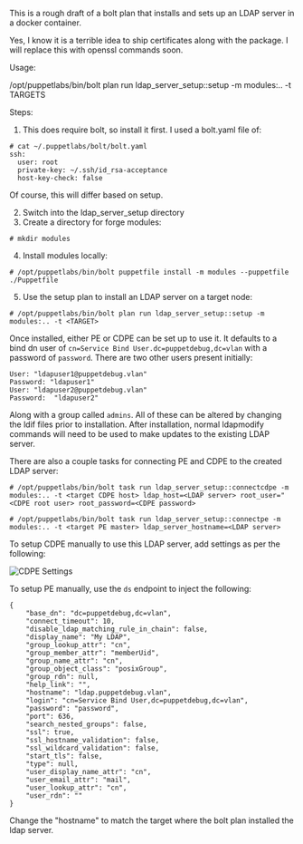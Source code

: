This is a rough draft of a bolt plan that installs and sets up an LDAP server in a docker container.

Yes, I know it is a terrible idea to ship certificates along with the package.  I will replace this with openssl commands soon.

Usage:

/opt/puppetlabs/bin/bolt plan run ldap_server_setup::setup -m modules:.. -t TARGETS
  

Steps:

1. This does require bolt, so install it first.  I used a bolt.yaml file of:

```
# cat ~/.puppetlabs/bolt/bolt.yaml
ssh:
  user: root
  private-key: ~/.ssh/id_rsa-acceptance
  host-key-check: false
```

Of course, this will differ based on setup.

2. Switch into the ldap_server_setup directory
3. Create a directory for forge modules: 

```# mkdir modules```

4. Install modules locally:

```
# /opt/puppetlabs/bin/bolt puppetfile install -m modules --puppetfile ./Puppetfile
```

5. Use the setup plan to install an LDAP server on a target node:

```
# /opt/puppetlabs/bin/bolt plan run ldap_server_setup::setup -m modules:.. -t <TARGET>
```

Once installed, either PE or CDPE can be set up to use it.  It defaults to a bind dn user of `cn=Service Bind User.dc=puppetdebug,dc=vlan` with a password of `password`.  There are two other users present initially:

```
User: "ldapuser1@puppetdebug.vlan"
Password: "ldapuser1"
User: "ldapuser2@puppetdebug.vlan"
Password:  "ldapuser2"
```

Along with a group called `admins`.  All of these can be altered by changing the ldif files prior to installation.  After installation, normal ldapmodify commands will need to be used to make updates to the existing LDAP server.


There are also a couple tasks for connecting PE and CDPE to the created LDAP server:

```
# /opt/puppetlabs/bin/bolt task run ldap_server_setup::connectcdpe -m modules:.. -t <target CDPE host> ldap_host=<LDAP server> root_user="<CDPE root user> root_password=<CDPE password>
```

```
# /opt/puppetlabs/bin/bolt task run ldap_server_setup::connectpe -m modules:.. -t <target PE master> ldap_server_hostname=<LDAP server>
```

To setup CDPE manually to use this LDAP server, add settings as per the following:

![CDPE Settings](/cdpe-settings.png)

To setup PE manually, use the `ds` endpoint to inject the following:

```
{
    "base_dn": "dc=puppetdebug,dc=vlan",
    "connect_timeout": 10,
    "disable_ldap_matching_rule_in_chain": false,
    "display_name": "My LDAP",
    "group_lookup_attr": "cn",
    "group_member_attr": "memberUid",
    "group_name_attr": "cn",
    "group_object_class": "posixGroup",
    "group_rdn": null,
    "help_link": "",
    "hostname": "ldap.puppetdebug.vlan",
    "login": "cn=Service Bind User,dc=puppetdebug,dc=vlan",
    "password": "password",
    "port": 636,
    "search_nested_groups": false,
    "ssl": true,
    "ssl_hostname_validation": false,
    "ssl_wildcard_validation": false,
    "start_tls": false,
    "type": null,
    "user_display_name_attr": "cn",
    "user_email_attr": "mail",
    "user_lookup_attr": "cn",
    "user_rdn": ""
}
```

Change the "hostname" to match the target where the bolt plan installed the ldap server.


